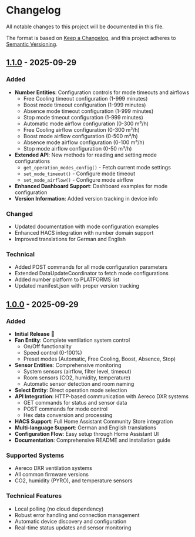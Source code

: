 # Changelog

All notable changes to this project will be documented in this file.

The format is based on [Keep a Changelog](https://keepachangelog.com/en/1.0.0/),
and this project adheres to [Semantic Versioning](https://semver.org/spec/v2.0.0.html).

## [1.1.0] - 2025-09-29

### Added
- **Number Entities**: Configuration controls for mode timeouts and airflows
  - Free Cooling timeout configuration (1-999 minutes)
  - Boost mode timeout configuration (1-999 minutes)
  - Absence mode timeout configuration (1-999 minutes)
  - Stop mode timeout configuration (1-999 minutes)
  - Automatic mode airflow configuration (0-300 m³/h)
  - Free Cooling airflow configuration (0-300 m³/h)
  - Boost mode airflow configuration (0-500 m³/h)
  - Absence mode airflow configuration (0-100 m³/h)
  - Stop mode airflow configuration (0-50 m³/h)
- **Extended API**: New methods for reading and setting mode configurations
  - `get_operation_modes_config()` - Fetch current mode settings
  - `set_mode_timeout()` - Configure mode timeout
  - `set_mode_airflow()` - Configure mode airflow
- **Enhanced Dashboard Support**: Dashboard examples for mode configuration
- **Version Information**: Added version tracking in device info

### Changed
- Updated documentation with mode configuration examples
- Enhanced HACS integration with number domain support
- Improved translations for German and English

### Technical
- Added POST commands for all mode configuration parameters
- Extended DataUpdateCoordinator to fetch mode configurations
- Added number platform to PLATFORMS list
- Updated manifest.json with proper version tracking

## [1.0.0] - 2025-09-29

### Added
- **Initial Release** 🎉
- **Fan Entity**: Complete ventilation system control
  - On/Off functionality
  - Speed control (0-100%)
  - Preset modes (Automatic, Free Cooling, Boost, Absence, Stop)
- **Sensor Entities**: Comprehensive monitoring
  - System sensors (airflow, filter level, timeout)
  - Room sensors (CO2, humidity, temperature)
  - Automatic sensor detection and room naming
- **Select Entity**: Direct operation mode selection
- **API Integration**: HTTP-based communication with Aereco DXR systems
  - GET commands for status and sensor data
  - POST commands for mode control
  - Hex data conversion and processing
- **HACS Support**: Full Home Assistant Community Store integration
- **Multi-language Support**: German and English translations
- **Configuration Flow**: Easy setup through Home Assistant UI
- **Documentation**: Comprehensive README and installation guide

### Supported Systems
- Aereco DXR ventilation systems
- All common firmware versions
- CO2, humidity (PYRO), and temperature sensors

### Technical Features
- Local polling (no cloud dependency)
- Robust error handling and connection management
- Automatic device discovery and configuration
- Real-time status updates and sensor monitoring

[1.1.0]: https://github.com/klugernet/ha-aereco-dxr/compare/v1.0.0...v1.1.0
[1.0.0]: https://github.com/klugernet/ha-aereco-dxr/releases/tag/v1.0.0